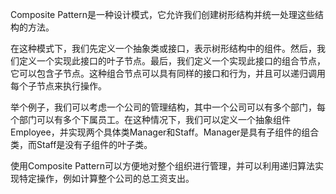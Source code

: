 

Composite Pattern是一种设计模式，它允许我们创建树形结构并统一处理这些结构的方法。

在这种模式下，我们先定义一个抽象类或接口，表示树形结构中的组件。然后，我们定义一个实现此接口的叶子节点。最后，我们定义一个实现此接口的组合节点，它可以包含子节点。这种组合节点可以具有同样的接口和行为，并且可以递归调用每个子节点来执行操作。

举个例子，我们可以考虑一个公司的管理结构，其中一个公司可以有多个部门，每个部门可以有多个下属员工。在这种情况下，我们可以定义一个抽象组件Employee，并实现两个具体类Manager和Staff。Manager是具有子组件的组合类，而Staff是没有子组件的叶子类。

使用Composite Pattern可以方便地对整个组织进行管理，并可以利用递归算法实现特定操作，例如计算整个公司的总工资支出。